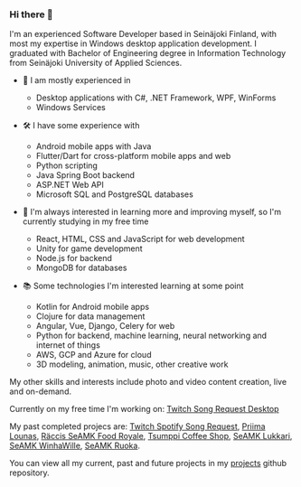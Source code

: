 ### Hi there 👋

I'm an experienced Software Developer based in Seinäjoki Finland, with most my expertise in Windows desktop application development. 
I graduated with Bachelor of Engineering degree in Information Technology from Seinäjoki University of Applied Sciences. 

- 💼 I am mostly experienced in
  - Desktop applications with C#, .NET Framework, WPF, WinForms
  - Windows Services

- 🛠️ I have some experience with
  - Android mobile apps with Java
  - Flutter/Dart for cross-platform mobile apps and web
  - Python scripting
  - Java Spring Boot backend
  - ASP.NET Web API
  - Microsoft SQL and PostgreSQL databases

- 🌱 I'm always interested in learning more and improving myself, so I'm currently studying in my free time
  - React, HTML, CSS and JavaScript for web development
  - Unity for game development
  - Node.js for backend
  - MongoDB for databases

- 📚 Some technologies I'm interested learning at some point
  - Kotlin for Android mobile apps
  - Clojure for data management
  - Angular, Vue, Django, Celery for web
  - Python for backend, machine learning, neural networking and internet of things
  - AWS, GCP and Azure for cloud
  - 3D modeling, animation, music, other creative work

My other skills and interests include photo and video content creation, live and on-demand.

Currently on my free time I'm working on: [Twitch Song Request Desktop](https://github.com/Koodattu/twitch-song-request-desktop)

My past completed projecs are: [Twitch Spotify Song Request](https://github.com/Koodattu/twitch-spotify-song-request), [Priima Lounas](https://github.com/Koodattu/lunch-menu-app), [Räccis SeAMK Food Royale](https://github.com/Koodattu/jere-food-royale-android), [Tsumppi Coffee Shop](https://github.com/Koodattu/tsumppi-coffee-shop), [SeAMK Lukkari](https://github.com/Koodattu/SeAMK-Lukkari), [SeAMK WinhaWille](https://github.com/Koodattu/seamk-winhawille), [SeAMK Ruoka](https://github.com/Koodattu/seamk-ruoka).

You can view all my current, past and future projects in my [projects](https://github.com/Koodattu/projects) github repository.
